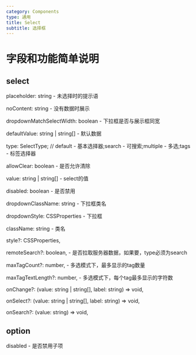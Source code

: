 ```yaml
---
category: Components
type: 通用
title: Select
subtitle: 选择框
---
```

# 字段和功能简单说明

## select
placeholder: string - 未选择时的提示语

noContent: string - 没有数据时展示

dropdownMatchSelectWidth: boolean - 下拉框是否与展示框同宽

defaultValue: string | string[] - 默认数据

type: SelectType; // default - 基本选择器;search - 可搜索;multiple - 多选;tags - 标签选择器

allowClear: boolean - 是否允许清除

value: string | string[] - select的值

disabled: boolean - 是否禁用

dropdownClassName: string - 下拉框类名

dropdownStyle: CSSProperties - 下拉框

className: string - 类名

style?: CSSProperties,

remoteSearch?: boolean, - 是否拉取服务器数据，如果要，type必须为search

maxTagCount?: number,  - 多选模式下，最多显示的tag数量

maxTagTextLength?: number, - 多选模式下，每个tag最多显示的字符数

onChange?: (value: string | string[], label: string) => void,

onSelect?: (value: string | string[], label: string) => void,

onSearch?: (value: string) => void,

## option

disabled - 是否禁用子项
